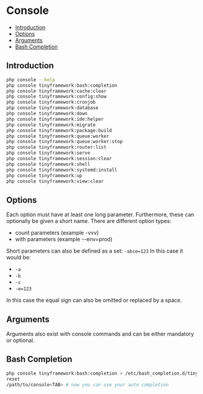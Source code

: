 # Console

- [Introduction](#introduction)
- [Options](#options)
- [Arguments](#arguments)
- [Bash Completion](#bash-completion)

## Introduction

```bash
php console --help
php console tinyframework:bash:completion
php console tinyframework:cache:clear
php console tinyframework:config:show
php console tinyframework:cronjob
php console tinyframework:database
php console tinyframework:down
php console tinyframework:ide:helper
php console tinyframework:migrate
php console tinyframework:package:build
php console tinyframework:queue:worker
php console tinyframework:queue:worker:stop
php console tinyframework:router:list
php console tinyframework:serve
php console tinyframework:session:clear
php console tinyframework:shell
php console tinyframework:systemd:install
php console tinyframework:up
php console tinyframework:view:clear
```

## Options

Each option must have at least one long parameter. Furthermore,
these can optionally be given a short name.
There are different option types:

- count parameters (example -vvv)
- with parameters (example --env=prod)

Short parameters can also be defined as a set:
`-abce=123` In this case it would be:

- `-a`
- `-b`
- `-c`
- `-e=123`

In this case the equal sign can also be omitted or replaced by a space.

## Arguments

Arguments also exist with console commands and can be either mandatory or optional.

## Bash Completion

```bash
php console tinyframework:bash:completion > /etc/bash_completion.d/tinyframework
reset
/path/to/console<TAB> # now you can use your auto completion
```
